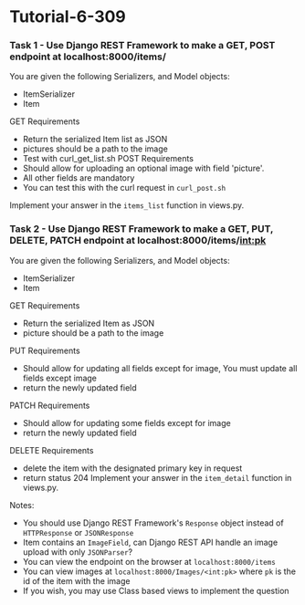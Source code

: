 # Tutorial-6-309

### Task 1 - Use  Django REST Framework to  make a GET, POST endpoint at localhost:8000/items/
You are given the following Serializers, and Model objects:
- ItemSerializer
- Item 

GET Requirements
- Return the serialized Item list as JSON
- pictures should be a path to the image
- Test with curl_get_list.sh
POST Requirements
- Should allow for uploading an optional image with field 'picture'. 
- All other fields are mandatory
- You can test this with the curl request in `curl_post.sh`

Implement your answer in the `items_list` function in views.py.

### Task 2 - Use  Django REST Framework to  make a GET, PUT, DELETE, PATCH endpoint at localhost:8000/items/<int:pk>
You are given the following Serializers, and Model objects:
- ItemSerializer
- Item 

GET Requirements
- Return the serialized Item as JSON
- picture should be a path to the image

PUT Requirements
- Should allow for updating all fields except for image, You must update all fields except image
- return the newly updated field

PATCH Requirements
- Should allow for updating some fields except for image
- return the newly updated field

DELETE Requirements
- delete the item with the designated primary key in request
- return status 204
Implement your answer in the `item_detail` function in views.py.

Notes:
- You should use Django REST Framework's `Response` object instead of `HTTPResponse` or `JSONResponse`
- Item contains an `ImageField`, can Django REST API handle an image upload with only `JSONParser`?
- You can view the endpoint on the browser at `localhost:8000/items`
- You can view images at `localhost:8000/Images/<int:pk>` where `pk` is the id of the item with the image
- If you wish, you may use Class based views to implement the question
